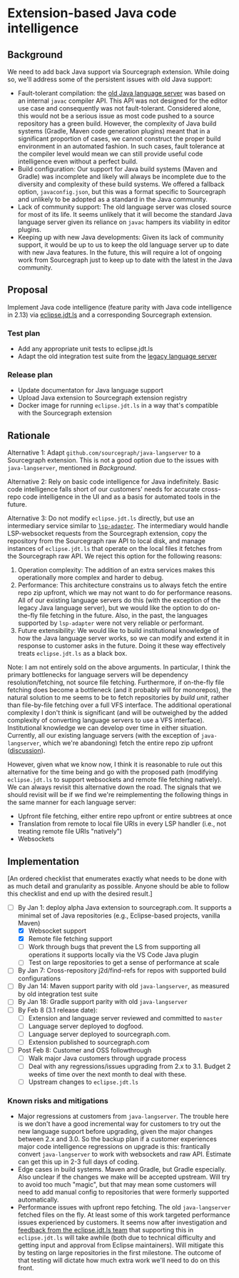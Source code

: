 # Extension-based Java code intelligence

## Background

We need to add back Java support via Sourcegraph extension. While doing so, we'll address some of
the persistent issues with old Java support:

- Fault-tolerant compilation: the [old Java language
  server](https://github.com/sourcegraph/java-langserver) was based on an internal `javac` compiler
  API. This API was not designed for the editor use case and consequently was not
  fault-tolerant. Considered alone, this would not be a serious issue as most code pushed to a
  source repository has a green build. However, the complexity of Java build systems (Gradle, Maven
  code generation plugins) meant that in a significant proportion of cases, we cannot construct the
  proper build environment in an automated fashion. In such cases, fault tolerance at the compiler
  level would mean we can still provide useful code intelligence even without a perfect build.
- Build configuration: Our support for Java build systems (Maven and Gradle) was incomplete and
  likely will always be incomplete due to the diversity and complexity of these build systems. We
  offered a fallback option, `javaconfig.json`, but this was a format specific to Sourcegraph and
  unlikely to be adopted as a standard in the Java community.
- Lack of community support: The old language server was closed source for most of its life. It
  seems unlikely that it will become the standard Java language server given its reliance on `javac`
  hampers its viability in editor plugins.
- Keeping up with new Java developments: Given its lack of community support, it would be up to us
  to keep the old language server up to date with new Java features. In the future, this will
  require a lot of ongoing work from Sourcegraph just to keep up to date with the latest in the Java
  community.

## Proposal

Implement Java code intelligence (feature parity with Java code intelligence in 2.13) via
[eclipse.jdt.ls](https://github.com/eclipse/eclipse.jdt.ls) and a corresponding Sourcegraph
extension.

### Test plan

* Add any appropriate unit tests to eclipse.jdt.ls
* Adapt the old integration test suite from the [legacy language server](https://github.com/sourcegraph/java-langserver)

### Release plan

* Update documentaton for Java language support
* Upload Java extension to Sourcegraph extension registry
* Docker image for running `eclipse.jdt.ls` in a way that's compatible with the Sourcegraph extension

## Rationale

Alternative 1: Adapt `github.com/sourcegraph/java-langserver` to a Sourcegraph extension. This is
not a good option due to the issues with `java-langserver`, mentioned in *Background*.

Alternative 2: Rely on basic code intelligence for Java indefinitely. Basic code intelligence falls
short of our customers' needs for accurate cross-repo code intelligence in the UI and as a basis for
automated tools in the future.

Alternative 3: Do not modify `eclipse.jdt.ls` directly, but use an intermediary service similar to
[`lsp-adapter`](https://github.com/sourcegraph/lsp-adapter). The intermediary would handle
LSP-websocket requests from the Sourcegraph extension, copy the repository from the Sourcegraph raw
API to local disk, and manage instances of `eclipse.jdt.ls` that operate on the local files it
fetches from the Sourcegraph raw API. We reject this option for the following reasons:

1. Operation complexity: The addition of an extra services makes this operationally more complex and
   harder to debug.
2. Performance: This architecture constrains us to always fetch the entire repo zip upfront, which
   we may not want to do for performance reasons. All of our existing language servers do this (with
   the exception of the legacy Java language server), but we would like the option to do on-the-fly
   file fetching in the future. Also, in the past, the languages supported by `lsp-adapter` were not
   very reliable or performant.
3. Future extensibility: We would like to build institutional knowledge of how the Java language
   server works, so we can modify and extend it in response to customer asks in the future. Doing it
   these way effectively treats `eclipse.jdt.ls` as a black box.

Note: I am not entirely sold on the above arguments. In particular, I think the primary bottlenecks
for language servers will be dependency resolution/fetching, not source file fetching. Furthermore,
if on-the-fly file fetching does become a bottleneck (and it probably will for monorepos), the
natural solution to me seems to be to fetch repositories by *build unit*, rather than file-by-file
fetching over a full VFS interface. The additional operational complexity I don't think is
significant (and will be outweighed by the added complexity of converting language servers to use a
VFS interface). Institutional knowledge we can develop over time in either situation. Currently, all
our existing language servers (with the exception of `java-langserver`, which we're abandoning)
fetch the entire repo zip upfront
([discussion](https://sourcegraph.slack.com/archives/CCLF4R6EM/p1544660870180700)).

However, given what we know now, I think it is reasonable to rule out this alternative for the time
being and go with the proposed path (modifying `eclipse.jdt.ls` to support websockets and remote
file fetching natively).  We can always revisit this alternative down the road. The signals that we
should revisit will be if we find we're reimplementing the following things in the same manner for
each language server:

* Upfront file fetching, either entire repo upfront or entire subtrees at once
* Translation from remote to local file URIs in every LSP handler (i.e., not treating remote file
  URIs "natively")
* Websockets

## Implementation

[An ordered checklist that enumerates exactly what needs to be done with as much detail and granularity as possible. Anyone should be able to follow this checklist and end up with the desired result.]

- [ ] By Jan 1: deploy alpha Java extension to sourcegraph.com. It supports a minimal set of Java
      repositories (e.g., Eclipse-based projects, vanilla Maven)
  - [x] Websocket support
  - [x] Remote file fetching support
  - [ ] Work through bugs that prevent the LS from supporting all operations it supports locally via
        the VS Code Java plugin
  - [ ] Test on large repositories to get a sense of performance at scale
- [ ] By Jan 7: Cross-repository j2d/find-refs for repos with supported build configurations
- [ ] By Jan 14: Maven support parity with old `java-langserver`, as measured by old integration
      test suite
- [ ] By Jan 18: Gradle support parity with old `java-langserver`
- [ ] By Feb 8 (3.1 release date):
  - [ ] Extension and language server reviewed and committed to `master`
  - [ ] Language server deployed to dogfood.
  - [ ] Language server deployed to sourcegraph.com.
  - [ ] Extension published to sourcegraph.com
- [ ] Post Feb 8: Customer and OSS followthrough
  - [ ] Walk major Java customers through upgrade process
  - [ ] Deal with any regressions/issues upgrading from 2.x to 3.1. Budget 2 weeks of time over the
        next month to deal with these.
  - [ ] Upstream changes to `eclipse.jdt.ls`

### Known risks and mitigations

- Major regressions at customers from `java-langserver`. The trouble here is we don't have a good
  incremental way for customers to try out the new language support before upgrading, given the
  major changes between 2.x and 3.0. So the backup plan if a customer experiences major code
  intelligence regressions on upgrade is this: frantically convert `java-langserver` to work with
  websockets and raw API. Estimate can get this up in 2-3 full days of coding.
- Edge cases in build systems. Maven and Gradle, but Gradle especially. Also unclear if the changes
  we make will be accepted upstream. Will try to avoid too much "magic", but that may mean some
  customers will need to add manual config to repositories that were formerly supported
  automatically.
- Performance issues with upfront repo fetching. The old `java-langserver` fetched files on the
  fly. At least some of this work targeted performance issues experienced by customers. It seems now
  after investigation and [feedback from the eclipse.jdt.ls
  team](https://github.com/eclipse/eclipse.jdt.ls/issues/905) that supporting this in
  `eclipse.jdt.ls` will take awhile (both due to technical difficulty and getting input and approval
  from Eclipse maintainers). Will mitigate this by testing on large repositories in the first
  milestone. The outcome of that testing will dictate how much extra work we'll need to do on this
  front.
